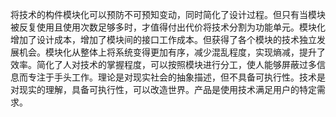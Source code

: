 将技术的构件模块化可以预防不可预知变动，同时简化了设计过程。但只有当模块被反复使用且使用次数足够多时，才值得付出代价将技术分割为功能单元。模块化增加了设计成本，增加了模块间的接口工作成本。但获得了各个模块的技术独立发展机会。模块化从整体上将系统变得更加有序，减少混乱程度，实现熵减，提升了效率。简化了人对技术的掌握程度，可以按照模块进行分工，使人能够屏蔽过多信息而专注于手头工作。理论是对现实社会的抽象描述，但不具备可执行性。技术是对现实的理解，具备可执行性，可以改造世界。产品是使用技术满足用户的特定需求。
